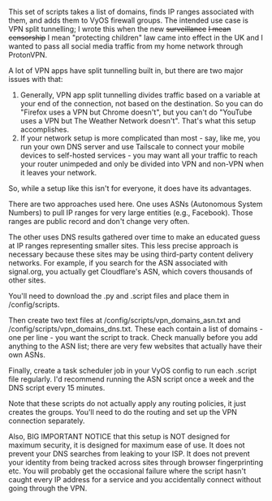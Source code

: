 This set of scripts takes a list of domains, finds IP ranges associated with them, and adds them to VyOS firewall groups. The intended use case is VPN split tunnelling; I wrote this when the new ~~surveillance~~ ~~I mean censorship~~ I mean "protecting children" law came into effect in the UK and I wanted to pass all social media traffic from my home network through ProtonVPN.

A lot of VPN apps have split tunnelling built in, but there are two major issues with that:
1. Generally, VPN app split tunnelling divides traffic based on a variable at your end of the connection, not based on the destination. So you can do "Firefox uses a VPN but Chrome doesn't", but you can't do "YouTube uses a VPN but The Weather Network doesn't". That's what this setup accomplishes.
2. If your network setup is more complicated than most - say, like me, you run your own DNS server and use Tailscale to connect your mobile devices to self-hosted services - you may want all your traffic to reach your router unimpeded and only be divided into VPN and non-VPN when it leaves your network.

So, while a setup like this isn't for everyone, it does have its advantages.

There are two approaches used here. One uses ASNs (Autonomous System Numbers) to pull IP ranges for very large entities (e.g., Facebook). Those ranges are public record and don't change very often.

The other uses DNS results gathered over time to make an educated guess at IP ranges representing smaller sites. This less precise approach is necessary because these sites may be using third-party content delivery networks. For example, if you search for the ASN associated with signal.org, you actually get Cloudflare's ASN, which covers thousands of other sites.

You'll need to download the .py and .script files and place them in /config/scripts.

Then create two text files at /config/scripts/vpn_domains_asn.txt and /config/scripts/vpn_domains_dns.txt. These each contain a list of domains - one per line - you want the script to track. Check manually before you add anything to the ASN list; there are very few websites that actually have their own ASNs.

Finally, create a task scheduler job in your VyOS config to run each .script file regularly. I'd recommend running the ASN script once a week and the DNS script every 15 minutes.

Note that these scripts do not actually apply any routing policies, it just creates the groups. You'll need to do the routing and set up the VPN connection separately.

Also, BIG IMPORTANT NOTICE that this setup is NOT designed for maximum security, it is designed for maximum ease of use. It does not prevent your DNS searches from leaking to your ISP. It does not prevent your identity from being tracked across sites through browser fingerprinting etc. You will probably get the occasional failure where the script hasn't caught every IP address for a service and you accidentally connect without going through the VPN. 
